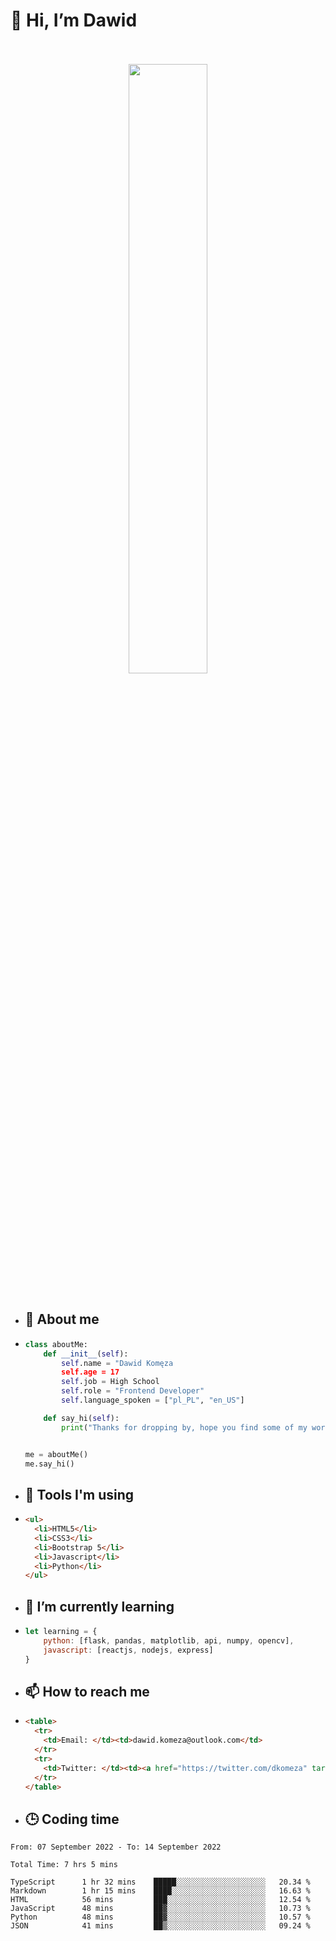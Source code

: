 <h1>👋 Hi, I’m Dawid</h1>
<p align="center">
   <br>
   <br>
   <img src="https://user-images.githubusercontent.com/106035813/169717090-b330e670-ddca-48c9-8b2d-2290dfb78111.png" width="50%">
   <br>
   <br>
</p>



- <h2>💁 About me</h2>
- ```Python
  class aboutMe:
      def __init__(self):
          self.name = "Dawid Komęza
          self.age = 17
          self.job = High School
          self.role = "Frontend Developer"
          self.language_spoken = ["pl_PL", "en_US"]

      def say_hi(self):
          print("Thanks for dropping by, hope you find some of my work interesting.")


  me = aboutMe()
  me.say_hi()
  ```
  
- <h2>🔨 Tools I'm using</h2>
- ```html
  <ul>
    <li>HTML5</li>
    <li>CSS3</li>
    <li>Bootstrap 5</li>
    <li>Javascript</li>
    <li>Python</li>
  </ul>
  
- <h2>🌱 I’m currently learning</h2>
- ```javascript
  let learning = {
      python: [flask, pandas, matplotlib, api, numpy, opencv],
      javascript: [reactjs, nodejs, express]
  }
  ```
  
- <h2>📫 How to reach me</h2>
- ```html
  <table>
    <tr>
      <td>Email: </td><td>dawid.komeza@outlook.com</td>
    </tr>
    <tr>
      <td>Twitter: </td><td><a href="https://twitter.com/dkomeza" target="_blank">@dkomeza</a></td>
    </tr>
  </table>
  
- <h2>🕒 Coding time</h2>
<!--START_SECTION:waka-->

```text
From: 07 September 2022 - To: 14 September 2022

Total Time: 7 hrs 5 mins

TypeScript      1 hr 32 mins    █████░░░░░░░░░░░░░░░░░░░░   20.34 %
Markdown        1 hr 15 mins    ████░░░░░░░░░░░░░░░░░░░░░   16.63 %
HTML            56 mins         ███░░░░░░░░░░░░░░░░░░░░░░   12.54 %
JavaScript      48 mins         ██▓░░░░░░░░░░░░░░░░░░░░░░   10.73 %
Python          48 mins         ██▓░░░░░░░░░░░░░░░░░░░░░░   10.57 %
JSON            41 mins         ██▒░░░░░░░░░░░░░░░░░░░░░░   09.24 %
```

<!--END_SECTION:waka-->

